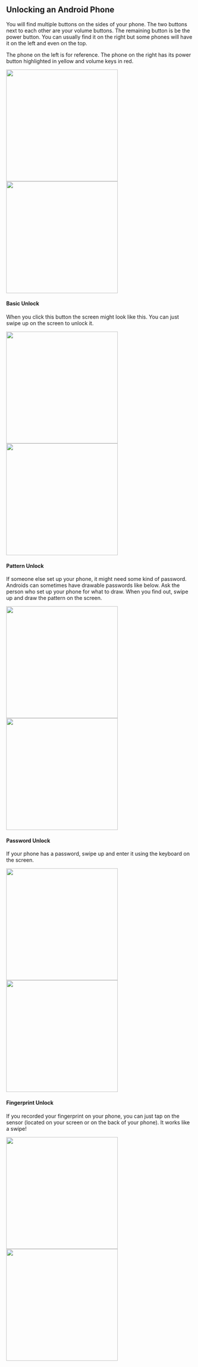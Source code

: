 ## Unlocking an Android Phone

You will find multiple buttons on the sides of your phone. The two buttons next to each other are your volume buttons. The remaining button is be the power button. You can usually find it on the right but some phones will have it on the left and even on the top.

The phone on the left is for reference. The phone on the right has its power button highlighted in yellow and volume keys in red.

<img src="Android.png" width="300">
<img src="AndroidKeysHighlighted.png" width="300">

#### Basic Unlock

When you click this button the screen might look like this. You can just swipe up on the screen to unlock it.

<img src="AndroidPlainLock.png" width="300">
<img src="AndroidUnlockSwipe.gif" width="300">

#### Pattern Unlock

If someone else set up your phone, it might need some kind of password. Androids can sometimes have drawable passwords like below. Ask the person who set up your phone for what to draw. When you find out, swipe up and draw the pattern on the screen.

<img src="AndroidSwipeScreen.png" width="300"> 
<img src="AndroidSwipePattern.gif" width="300"> 

#### Password Unlock

If your phone has a password, swipe up and enter it using the keyboard on the screen.

<img src="AndroidPasswordScreen.png" width="300"> 
<img src="AndroidPasswordEntry.gif" width="300"> 

#### Fingerprint Unlock

If you recorded your fingerprint on your phone, you can just tap on the sensor (located on your screen or on the back of your phone). It works like a swipe!

<img src="AndroidPlainLock.png" width="300">
<img src="AndroidUnlockSwipe.gif" width="300">